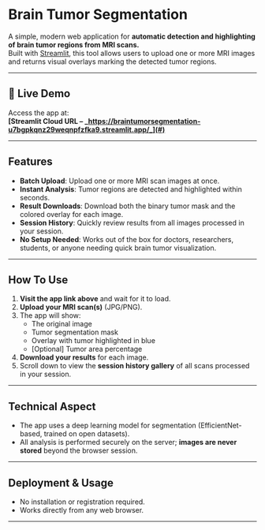 # Brain Tumor Segmentation

A simple, modern web application for **automatic detection and highlighting of brain tumor regions from MRI scans.**  
Built with [Streamlit](https://streamlit.io/), this tool allows users to upload one or more MRI images and returns visual overlays marking the detected tumor regions.

---

## 🚀 Live Demo

Access the app at:  
**[Streamlit Cloud URL – _https://braintumorsegmentation-u7bgpkqnz29weqnpfzfka9.streamlit.app/_](#)**

---

## Features

- **Batch Upload**: Upload one or more MRI scan images at once.
- **Instant Analysis**: Tumor regions are detected and highlighted within seconds.
- **Result Downloads**: Download both the binary tumor mask and the colored overlay for each image.
- **Session History**: Quickly review results from all images processed in your session.
- **No Setup Needed**: Works out of the box for doctors, researchers, students, or anyone needing quick brain tumor visualization.

---

## How To Use

1. **Visit the app link above** and wait for it to load.
2. **Upload your MRI scan(s)** (JPG/PNG).
3. The app will show:
    - The original image
    - Tumor segmentation mask
    - Overlay with tumor highlighted in blue
    - [Optional] Tumor area percentage
4. **Download your results** for each image.
5. Scroll down to view the **session history gallery** of all scans processed in your session.

---

## Technical Aspect

- The app uses a deep learning model for segmentation (EfficientNet-based, trained on open datasets).
- All analysis is performed securely on the server; **images are never stored** beyond the browser session.

---

## Deployment & Usage

- No installation or registration required.  
- Works directly from any web browser.

---
